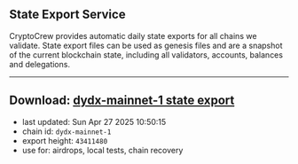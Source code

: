 ## State Export Service
CryptoCrew provides automatic daily state exports for all chains we validate. State export files can be used as genesis files and are a snapshot of the current blockchain state, including all validators, accounts, balances and delegations.

---
**Download: [dydx-mainnet-1 state export](https://dl-tyo.ccvalidators.com/SERVICE/dydx/dydx-mainnet-1_export_43411480.json)**
---

- last updated: Sun Apr 27 2025 10:50:15
- chain id: `dydx-mainnet-1`
- export height: `43411480`
- use for: airdrops, local tests, chain recovery
